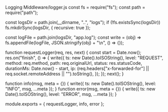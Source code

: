  Logging Middleware/logger.js
const fs = require("fs");
const path = require("path");

const logsDir = path.join(__dirname, "..", "logs");
if (!fs.existsSync(logsDir)) fs.mkdirSync(logsDir, { recursive: true });

const logFile = path.join(logsDir, "app.log");
const write = (obj) => fs.appendFile(logFile, JSON.stringify(obj) + "\n", () => {});

function requestLogger(req, res, next) {
  const start = Date.now();
  res.on("finish", () => {
    write({
      ts: new Date().toISOString(),
      level: "REQUEST",
      method: req.method,
      path: req.originalUrl,
      status: res.statusCode,
      durationMs: Date.now() - start,
      ip: (req.headers["x-forwarded-for"] || req.socket.remoteAddress || "").toString(),
    });
  });
  next();
}

function info(msg, meta = {})  { write({ ts: new Date().toISOString(), level: "INFO",  msg, ...meta }); }
function error(msg, meta = {}) { write({ ts: new Date().toISOString(), level: "ERROR", msg, ...meta }); }

module.exports = { requestLogger, info, error };

